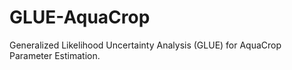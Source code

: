 # GLUE-AquaCrop
Generalized Likelihood Uncertainty Analysis (GLUE) for AquaCrop Parameter Estimation.
